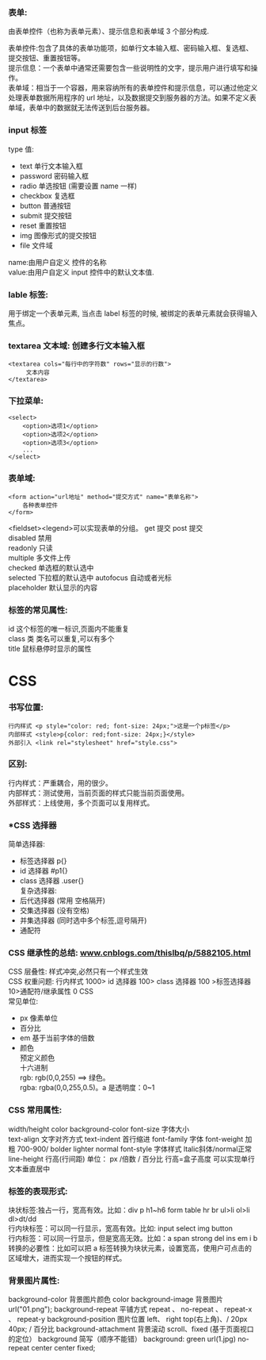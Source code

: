 ### 表单:

由表单控件（也称为表单元素）、提示信息和表单域 3 个部分构成.  

表单控件:包含了具体的表单功能项，如单行文本输入框、密码输入框、复选框、提交按钮、重置按钮等。  
 提示信息：一个表单中通常还需要包含一些说明性的文字，提示用户进行填写和操作。  
 表单域：相当于一个容器，用来容纳所有的表单控件和提示信息，可以通过他定义处理表单数据所用程序的 url 地址，以及数据提交到服务器的方法。如果不定义表单域，表单中的数据就无法传送到后台服务器。

### input 标签

type 值:

- text 单行文本输入框
- password 密码输入框
- radio 单选按钮 (需要设置 name 一样)
- checkbox 复选框
- button 普通按钮
- submit 提交按钮
- reset 重置按钮
- img 图像形式的提交按钮
- file 文件域

name:由用户自定义 控件的名称  
 value:由用户自定义 input 控件中的默认文本值.

### lable 标签:

用于绑定一个表单元素, 当点击 label 标签的时候, 被绑定的表单元素就会获得输入焦点。

### textarea 文本域: 创建多行文本输入框

```
<textarea cols="每行中的字符数" rows="显示的行数">
 	 文本内容
</textarea>
```

### 下拉菜单:

```
<select>
	<option>选项1</option>
	<option>选项2</option>
	<option>选项3</option>
	...
</select>
```

### 表单域:

```
<form action="url地址" method="提交方式" name="表单名称">
	各种表单控件
</form>
```

&lt;fieldset&gt;&lt;legend&gt;可以实现表单的分组。
get 提交 post 提交  
disabled 禁用  
readonly 只读  
multiple 多文件上传  
checked 单选框的默认选中  
selected 下拉框的默认选中
autofocus 自动或者光标  
placeholder 默认显示的内容

### 标签的常见属性:

id 这个标签的唯一标识,页面内不能重复  
 class 类 类名可以重复,可以有多个  
 title 鼠标悬停时显示的属性

# CSS

### 书写位置:

```
行内样式 <p style="color: red; font-size: 24px;">这是一个p标签</p>
内部样式 <style>p{color: red;font-size: 24px;}</style>
外部引入 <link rel="stylesheet" href="style.css">
```

### 区别:

行内样式：严重耦合，用的很少。  
内部样式：测试使用，当前页面的样式只能当前页面使用。  
外部样式：上线使用，多个页面可以复用样式。

### \*CSS 选择器

简单选择器:

- 标签选择器 p{}
- id 选择器 #p1{}
- class 选择器 .user{}  
  复杂选择器:
- 后代选择器 (常用 空格隔开)
- 交集选择器 (没有空格)
- 并集选择器 (同时选中多个标签,逗号隔开)
- 通配符

### CSS 继承性的总结: www.cnblogs.com/thislbq/p/5882105.html

CSS 层叠性: 样式冲突,必然只有一个样式生效  
CSS 权重问题: 行内样式 1000> id 选择器 100> class 选择器 100 >标签选择器 10>通配符/继承属性 0
CSS  
常见单位:

- px 像素单位
- 百分比
- em 基于当前字体的倍数
- 颜色  
  预定义颜色  
   十六进制  
   rgb: rgb(0,0,255) ==> 绿色。  
   rgba: rgba(0,0,255,0.5)。a 是透明度：0~1

### CSS 常用属性:

width/height 
	color
	background-color
	font-size		 字体大小      
	text-align		 文字对齐方式
	text-indent	 首行缩进
	font-family	 字体
	font-weight	 加粗 700-900/ bolder lighter normal
	font-style 	字体样式    ltalic斜体/normal正常 
	line-height	 行高(行间距)     单位： px /倍数 / 百分比
			 行高=盒子高度 可以实现单行文本垂直居中

### 标签的表现形式:

块状标签:独占一行，宽高有效。比如：div p h1~h6 form table hr br ul>li ol>li dl>dt/dd  
 行内块标签：可以同一行显示，宽高有效。比如: input select img button  
 行内标签：可以同一行显示，但是宽高无效。比如：a span strong del ins em i b  
 转换的必要性：比如可以把 a 标签转换为块状元素，设置宽高，使用户可点击的区域增大，进而实现一个按钮的样式。

### 背景图片属性:
background-color		背景图片颜色	color
	background-image		背景图片	                url("01.png");
	background-repeat		平铺方式		repeat 、 no-repeat 、 repeat-x 、 repeat-y
	background-position	图片位置		left、 right  top(右上角)、/ 20px  40px; / 百分比
	background-attachment	背景滚动		scroll、fixed (基于页面视口的定位）
	background		简写（顺序不能错）	background: green url(1.jpg) no-repeat center center fixed;

